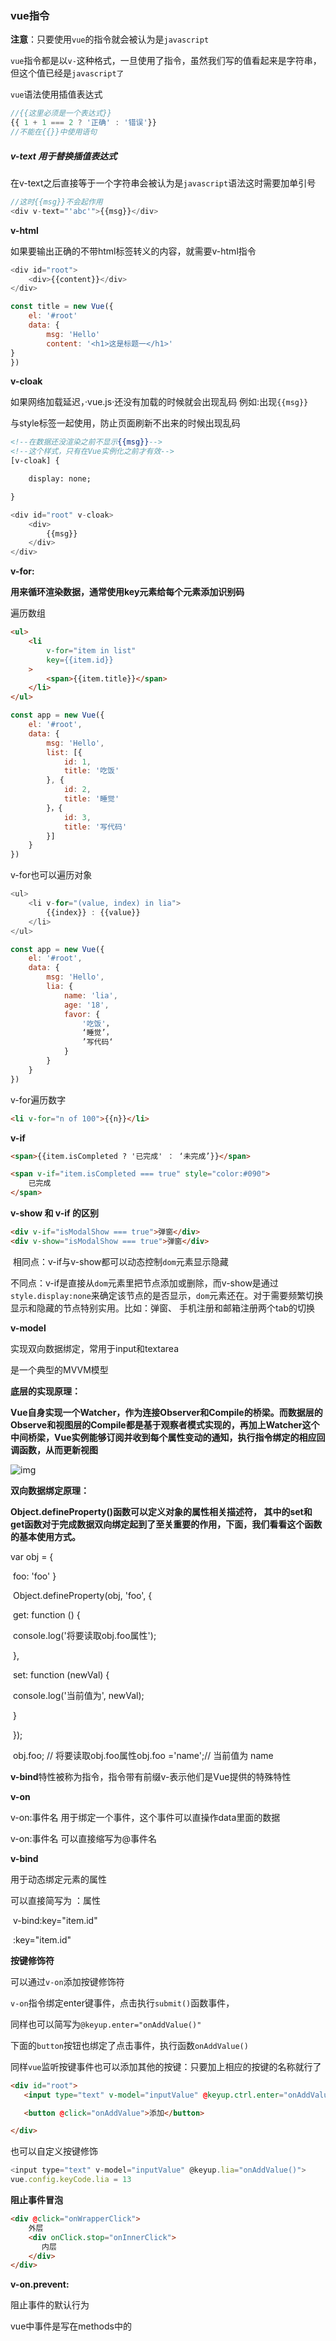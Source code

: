 ### vue指令

**注意**：只要使用`vue`的指令就会被认为是`javascript`

`vue`指令都是以`v-`这种格式，一旦使用了指令，虽然我们写的值看起来是字符串，但这个值已经是`javascript了`

`vue`语法使用插值表达式

```js
//{{这里必须是一个表达式}}
{{ 1 + 1 === 2 ? '正确' : '错误'}}
//不能在{{}}中使用语句
```

#####  v-text 用于替换插值表达式

在v-text之后直接等于一个字符串会被认为是`javascript`语法这时需要加单引号

```js
//这时{{msg}}不会起作用
<div v-text="'abc'">{{msg}}</div>
```

**v-html**

如果要输出正确的不带html标签转义的内容，就需要v-html指令

```js
<div id="root"> 
	<div>{{content}}</div>
</div>

const title = new Vue({
    el: '#root'
    data: {
    	msg: 'Hello'
    	content: '<h1>这是标题一</h1>'
}
})
```

**v-cloak**

如果网络加载延迟，·vue.js·还没有加载的时候就会出现乱码	 例如:出现`{{msg}}`

与style标签一起使用，防止页面刷新不出来的时候出现乱码

```htm
<!--在数据还没渲染之前不显示{{msg}}-->
<!--这个样式，只有在Vue实例化之前才有效-->
[v-cloak] {

    display: none;

}
```



```js
<div id="root" v-cloak>
    <div>
        {{msg}}
    </div>
</div>
```

**v-for:**

**用来循环渲染数据，通常使用key元素给每个元素添加识别码**

遍历数组

```html
<ul>
    <li 
        v-for="item in list"
        key={{item.id}}
    >
        <span>{{item.title}}</span>
    </li>  
</ul>

```

```js
const app = new Vue({
    el: '#root',
    data: {
        msg: 'Hello',
        list: [{
            id: 1,
            title: '吃饭'
        }, {
            id: 2,
            title: '睡觉'
        }，{
            id: 3,
            title: '写代码'
        }]
    }
})
```

v-for也可以遍历对象

```js
<ul>
    <li v-for="(value, index) in lia">
        {{index}} : {{value}}
    </li>
</ul>
```



```js
const app = new Vue({
    el: '#root',
    data: {
        msg: 'Hello',
        lia: {
            name: 'lia',
            age: '18',
            favor: {
                '吃饭'，
                ‘睡觉’，
                ’写代码‘
            }
        }
    }
})
```

v-for遍历数字

```html
<li v-for="n of 100">{{n}}</li>
```

**v-if**

```html
<span>{{item.isCompleted ? '已完成' ： ‘未完成’}}</span>

<span v-if="item.isCompleted === true" style="color:#090">
    已完成
</span>
```

**v-show 和 v-if 的区别**

```html
<div v-if="isModalShow === true">弹窗</div>
<div v-show="isModalShow === true">弹窗</div>
```

​    相同点：v-if与v-show都可以动态控制`dom`元素显示隐藏

​    不同点：v-if是直接从`dom`元素里把节点添加或删除，而v-show是通过`style.display:none`来确定该节点的是否显示，`dom`元素还在。对于需要频繁切换显示和隐藏的节点特别实用。比如：弹窗、 手机注册和邮箱注册两个tab的切换



**v-model**

实现双向数据绑定，常用于input和textarea

是一个典型的MVVM模型

**底层的实现原理：**

**Vue自身实现一个Watcher，作为连接Observer和Compile的桥梁。而数据层的Observe和视图层的Compile都是基于观察者模式实现的，再加上Watcher这个中间桥梁，Vue实例能够订阅并收到每个属性变动的通知，执行指令绑定的相应回调函数，从而更新视图**

![img](https://upload-images.jianshu.io/upload_images/13185362-46aa8d8b2a6fb028?imageMogr2/auto-orient/strip%7CimageView2/2/w/1240)



**双向数据绑定原理：**

**Object.defineProperty()函数可以定义对象的属性相关描述符， 其中的set和get函数对于完成数据双向绑定起到了至关重要的作用，下面，我们看看这个函数的基本使用方式。**

var obj = {

​      foo: 'foo'    }

​    Object.defineProperty(obj, 'foo', {

​      get: function () {

​        console.log('将要读取obj.foo属性');

​      },

​      set: function (newVal) {

​        console.log('当前值为', newVal);

​      }

​    });

​    obj.foo; // 将要读取obj.foo属性obj.foo ='name';// 当前值为 name

**v-bind**特性被称为指令，指令带有前缀v-表示他们是Vue提供的特殊特性

**v-on**

v-on:事件名    用于绑定一个事件，这个事件可以直操作data里面的数据

v-on:事件名    可以直接缩写为@事件名

**v-bind**

用于动态绑定元素的属性

可以直接简写为 ：属性

​    v-bind:key="item.id"

​    :key="item.id"

**按键修饰符**

可以通过`v-on`添加按键修饰符

`v-on`指令绑定enter键事件，点击执行`submit()`函数事件，

同样也可以简写为`@keyup.enter="onAddValue()"`

下面的`button`按钮也绑定了点击事件，执行函数`onAddValue()`

同样`vue`监听按键事件也可以添加其他的按键：只要加上相应的按键的名称就行了

```html
<div id="root">
   <input type="text" v-model="inputValue" @keyup.ctrl.enter="onAddValue()">

   <button @click="onAddValue">添加</button>

</div>
```

也可以自定义按键修饰

```js
<input type="text" v-model="inputValue" @keyup.lia="onAddValue()">
vue.config.keyCode.lia = 13
```

**阻止事件冒泡**

```html
<div @click="onWrapperClick">
    外层
    <div onClick.stop="onInnerClick">
       内层
    </div>
</div>
```



**v-on.prevent:**

阻止事件的默认行为



vue中事件是写在methods中的